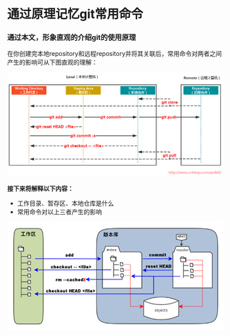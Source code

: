 # 通过原理记忆git常用命令

### 通过本文，形象直观的介绍git的使用原理

在你创建完本地repository和远程repository并将其关联后，常用命令对两者之间产生的影响可从下图直观的理解：

![](image/153475-20171013183602293-822234036.png)

**接下来将解释以下内容：**

- 工作目录、暂存区、本地仓库是什么
- 常用命令对以上三者产生的影响

![](image/20140520090224203.png)
